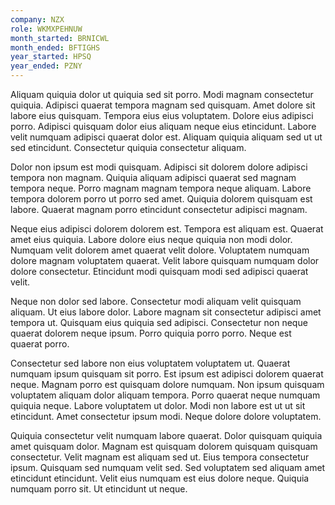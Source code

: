 ```yaml
---
company: NZX
role: WKMXPEHNUW
month_started: BRNICWL
month_ended: BFTIGHS
year_started: HPSQ
year_ended: PZNY
---
```


Aliquam quiquia dolor ut quiquia sed sit porro. Modi magnam consectetur quiquia. Adipisci quaerat tempora magnam sed quisquam. Amet dolore sit labore eius quisquam. Tempora eius eius voluptatem. Dolore eius adipisci porro. Adipisci quisquam dolor eius aliquam neque eius etincidunt. Labore velit numquam adipisci quaerat dolor est. Aliquam quiquia aliquam sed ut ut sed etincidunt. Consectetur quiquia consectetur aliquam.

Dolor non ipsum est modi quisquam. Adipisci sit dolorem dolore adipisci tempora non magnam. Quiquia aliquam adipisci quaerat sed magnam tempora neque. Porro magnam magnam tempora neque aliquam. Labore tempora dolorem porro ut porro sed amet. Quiquia dolorem quisquam est labore. Quaerat magnam porro etincidunt consectetur adipisci magnam.

Neque eius adipisci dolorem dolorem est. Tempora est aliquam est. Quaerat amet eius quiquia. Labore dolore eius neque quiquia non modi dolor. Numquam velit dolorem amet quaerat velit dolore. Voluptatem numquam dolore magnam voluptatem quaerat. Velit labore quisquam numquam dolor dolore consectetur. Etincidunt modi quisquam modi sed adipisci quaerat velit.

Neque non dolor sed labore. Consectetur modi aliquam velit quisquam aliquam. Ut eius labore dolor. Labore magnam sit consectetur adipisci amet tempora ut. Quisquam eius quiquia sed adipisci. Consectetur non neque quaerat dolorem neque ipsum. Porro quiquia porro porro. Neque est quaerat porro.

Consectetur sed labore non eius voluptatem voluptatem ut. Quaerat numquam ipsum quisquam sit porro. Est ipsum est adipisci dolorem quaerat neque. Magnam porro est quisquam dolore numquam. Non ipsum quisquam voluptatem aliquam dolor aliquam tempora. Porro quaerat neque numquam quiquia neque. Labore voluptatem ut dolor. Modi non labore est ut ut sit etincidunt. Amet consectetur ipsum modi. Neque dolore dolore voluptatem.

Quiquia consectetur velit numquam labore quaerat. Dolor quisquam quiquia amet quisquam dolor. Magnam est quisquam dolorem quisquam quisquam consectetur. Velit magnam est aliquam sed ut. Eius tempora consectetur ipsum. Quisquam sed numquam velit sed. Sed voluptatem sed aliquam amet etincidunt etincidunt. Velit eius numquam est eius dolore neque. Quiquia numquam porro sit. Ut etincidunt ut neque.
    